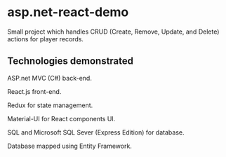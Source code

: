 # asp.net-react-demo
Small project which handles CRUD (Create, Remove, Update, and Delete) actions for player records.

## Technologies demonstrated

ASP.net MVC (C#) back-end.

React.js front-end.

Redux for state management.

Material-UI for React components UI.

SQL and Microsoft SQL Sever (Express Edition) for database.

Database mapped using Entity Framework.
